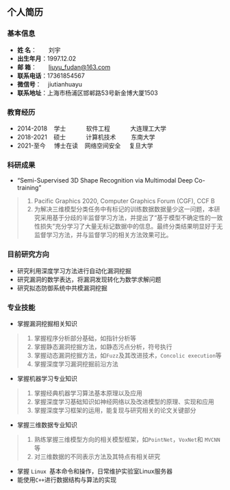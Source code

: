 ## 个人简历
### 基本信息
- **姓  名**：&nbsp;&nbsp;&nbsp;&nbsp;&nbsp;&nbsp;&nbsp;刘宇
- **出生年月**：1997.12.02
- **邮  箱**：&nbsp;&nbsp;&nbsp;&nbsp;&nbsp;&nbsp;&nbsp;liuyu_fudan@163.com
- **联系电话**：17361854567
- **微信号**：&nbsp;&nbsp;&nbsp;&nbsp;jiutianhuayu
- **联系地址**：上海市杨浦区邯郸路53号新金博大厦1503

### 教育经历
- 2014-2018  &nbsp;&nbsp;&nbsp;学士&nbsp;&nbsp;&nbsp;&nbsp;&nbsp;&nbsp;&nbsp;&nbsp;&nbsp;&nbsp;&nbsp;&nbsp;软件工程&nbsp;&nbsp;&nbsp;&nbsp;&nbsp;&nbsp;&nbsp;&nbsp;&nbsp;&nbsp;&nbsp;&nbsp;大连理工大学
- 2018-2021   &nbsp;&nbsp;&nbsp;硕士&nbsp;&nbsp;&nbsp;&nbsp;&nbsp;&nbsp;&nbsp;&nbsp;&nbsp;&nbsp;&nbsp;&nbsp;计算机技术&nbsp;&nbsp;&nbsp;&nbsp;&nbsp;&nbsp;&nbsp;&nbsp;&nbsp;东南大学
- 2021-至今  &nbsp;&nbsp;&nbsp;&nbsp;博士在读&nbsp;&nbsp;&nbsp;&nbsp;网络空间安全&nbsp;&nbsp;&nbsp;&nbsp; 复旦大学

### 科研成果
- “Semi-Supervised 3D Shape Recognition via Multimodal Deep Co-training”
> 1. Pacific Graphics 2020, Computer Graphics Forum (CGF), CCF B
> 3. 为解决三维模型分类任务中有标记的训练数据数据量少这一问题，本研究采用基于分歧的半监督学习方法，并提出了“基于模型不确定性的一致性损失”充分学习了大量无标记数据中的信息。最终分类结果明显好于无监督学习方法，并与监督学习的相关方法效果可比。

### 目前研究方向
- 研究利用深度学习方法进行自动化漏洞挖掘
- 研究漏洞的数学表达，将漏洞发现转化为数学求解问题
- 研究拟态防御系统中共模漏洞挖掘

### 专业技能

- 掌握漏洞挖掘相关知识
> 1. 掌握程序分析部分基础，如指针分析等
> 2. 掌握静态漏洞挖掘方法，如静态污点分析，符号执行
> 3. 掌握动态漏洞挖掘方法，如`Fuzz`及其改进技术，`Concolic execution`等
> 4. 掌握深度学习漏洞挖掘前沿方法

- 掌握机器学习专业知识
> 1. 掌握经典机器学习算法基本原理以及应用
> 2. 掌握深度学习基础知识如神经网络以及改进模型的原理、实现和应用
> 3. 掌握深度学习框架的运用，能复现与研究相关的论文关键部分


- 掌握三维数据专业知识
> 1. 熟练掌握三维模型方向的相关模型框架，如`PointNet`，`VoxNet`和 `MVCNN` 等
> 2. 对三维数据的不同表示方法及其特点有相关研究

- 掌握 `Linux `基本命令和操作，日常维护实验室Linux服务器 
- 能使用`C++`进行数据结构与算法的实现


